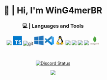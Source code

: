 <h1 align="center">👋 | Hi, I'm WinG4merBR</h1>
<div align="center">
   
### 💻 | Languages and Tools

<img src="https://cdn.jsdelivr.net/gh/devicons/devicon/icons/javascript/javascript-original.svg" width="30"/> <img src="https://raw.githubusercontent.com/devicons/devicon/master/icons/typescript/typescript-original.svg" alt="typescript" width="30"/>
<img src="https://www.vectorlogo.zone/logos/git-scm/git-scm-icon.svg" alt="git" width="30"/> 
<img src="./assets/img/_NSAKEY.png" width="30"></a>
  <img src="./assets/img/vscode.png" width="30">
<img src="https://raw.githubusercontent.com/devicons/devicon/master/icons/linux/linux-original.svg" alt="linux" width="30"/>
<img src="https://cdn.jsdelivr.net/gh/devicons/devicon/icons/html5/html5-original.svg" width="30"/> <img src="https://cdn.jsdelivr.net/gh/devicons/devicon/icons/css3/css3-original.svg" width="30"/> <img src="https://cdn.jsdelivr.net/gh/devicons/devicon/icons/nodejs/nodejs-original.svg" width="30"/> <img src="https://cdn.jsdelivr.net/gh/devicons/devicon/icons/express/express-original.svg" width="30"/>
<img src="https://raw.githubusercontent.com/devicons/devicon/master/icons/mongodb/mongodb-original-wordmark.svg" alt="mongodb" width="30"/>

<br>
<br>

<a href="https://discord.com/users/687867247116812378" target="_blank">
	<img width="35%" alt="Discord Status" src="https://lanyard.cnrad.dev/api/687867247116812378?bg=1f1f1f&borderRadius=5px">
</a>

![](https://github-profile-summary-cards.vercel.app/api/cards/profile-details?username=WinG4merBR&theme=dracula)
</div>

